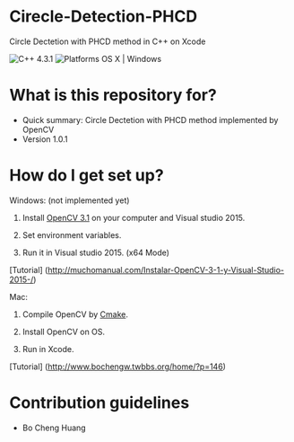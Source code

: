 # Cirecle-Detection-PHCD
Circle Dectetion with PHCD method in C++ on Xcode

![C++ 4.3.1](https://img.shields.io/badge/C++-14-orange.svg)
![Platforms OS X | Windows](https://img.shields.io/badge/Platforms-OS%20X%20%7C%20Windows%20%7C-lightgray.svg)

# What is this repository for? ###

* Quick summary: Circle Dectetion with PHCD method implemented by OpenCV
* Version 1.0.1

# How do I get set up? ###

Windows: (not implemented yet)

1. Install [OpenCV 3.1](http://opencv.org/) on your computer and Visual studio 2015.

2. Set environment variables.

3. Run it in Visual studio 2015. (x64 Mode)

  [Tutorial] (http://muchomanual.com/Instalar-OpenCV-3-1-y-Visual-Studio-2015-/)

Mac:

1. Compile OpenCV by [Cmake](https://cmake.org/).

2. Install OpenCV on OS.

3. Run in Xcode.

  [Tutorial] (http://www.bochengw.twbbs.org/home/?p=146)

# Contribution guidelines ###
* Bo Cheng Huang
